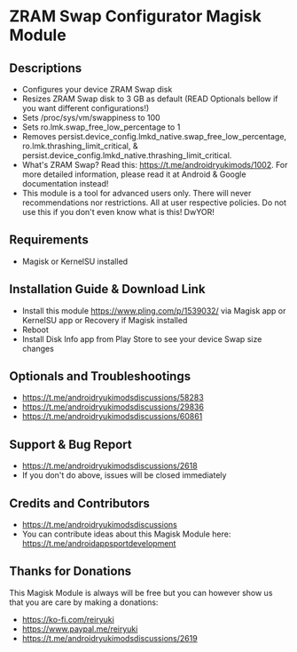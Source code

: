 # ZRAM Swap Configurator Magisk Module

## Descriptions
- Configures your device ZRAM Swap disk
- Resizes ZRAM Swap disk to 3 GB as default (READ Optionals bellow if you want different configurations!)
- Sets /proc/sys/vm/swappiness to 100
- Sets ro.lmk.swap_free_low_percentage to 1
- Removes persist.device_config.lmkd_native.swap_free_low_percentage, ro.lmk.thrashing_limit_critical, & persist.device_config.lmkd_native.thrashing_limit_critical.
- What's ZRAM Swap? Read this: https://t.me/androidryukimods/1002. For more detailed information, please read it at Android & Google documentation instead!
- This module is a tool for advanced users only. There will never recommendations nor restrictions. All at user respective policies. Do not use this if you don't even know what is this! DwYOR!

## Requirements
- Magisk or KernelSU installed

## Installation Guide & Download Link
- Install this module https://www.pling.com/p/1539032/ via Magisk app or KernelSU app or Recovery if Magisk installed
- Reboot
- Install Disk Info app from Play Store to see your device Swap size changes

## Optionals and Troubleshootings
- https://t.me/androidryukimodsdiscussions/58283
- https://t.me/androidryukimodsdiscussions/29836
- https://t.me/androidryukimodsdiscussions/60861

## Support & Bug Report
- https://t.me/androidryukimodsdiscussions/2618
- If you don't do above, issues will be closed immediately

## Credits and Contributors
- https://t.me/androidryukimodsdiscussions
- You can contribute ideas about this Magisk Module here: https://t.me/androidappsportdevelopment

## Thanks for Donations
This Magisk Module is always will be free but you can however show us that you are care by making a donations:
- https://ko-fi.com/reiryuki
- https://www.paypal.me/reiryuki
- https://t.me/androidryukimodsdiscussions/2619






